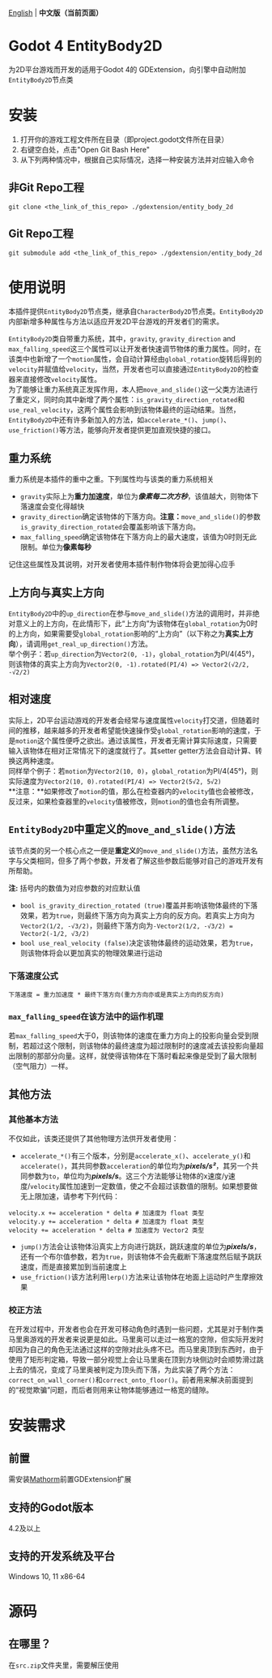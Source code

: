 [English](README.md) | **中文版（当前页面）**
# Godot 4 EntityBody2D
为2D平台游戏而开发的适用于Godot 4的 GDExtension，向引擎中自动附加`EntityBody2D`节点类

# 安装
1. 打开你的游戏工程文件所在目录（即project.godot文件所在目录）
2. 右键空白处，点击"Open Git Bash Here"
3. 从下列两种情况中，根据自己实际情况，选择一种安装方法并对应输入命令
## 非Git Repo工程
```
git clone <the_link_of_this_repo> ./gdextension/entity_body_2d
```
## Git Repo工程
```
git submodule add <the_link_of_this_repo> ./gdextension/entity_body_2d
```

# 使用说明
本插件提供`EntityBody2D`节点类，继承自`CharacterBody2D`节点类。`EntityBody2D`内部新增多种属性与方法以适应开发2D平台游戏的开发者们的需求。

`EntityBody2D`类自带重力系统，其中，`gravity`, `gravity_direction` and `max_falling_speed`这三个属性可以让开发者快速调节物体的重力属性。同时，在该类中也新增了一个`motion`属性，会自动计算经由`global_rotation`旋转后得到的`velocity`并赋值给`velocity`，当然，开发者也可以直接通过`EntityBody2D`的检查器来直接修改`velocity`属性。  
为了能够让重力系统真正发挥作用，本人把`move_and_slide()`这一父类方法进行了重定义，同时向其中新增了两个属性：`is_gravity_direction_rotated`和`use_real_velocity`，这两个属性会影响到该物体最终的运动结果。当然，`EntityBody2D`中还有许多新加入的方法，如`accelerate_*()`、`jump()`、`use_friction()`等方法，能够向开发者提供更加直观快捷的接口。

## 重力系统
重力系统是本插件的重中之重。下列属性均与该类的重力系统相关

* `gravity`实际上为**重力加速度**，单位为***像素每二次方秒***，该值越大，则物体下落速度会变化得越快
* `gravity_direction`确定该物体的下落方向。**注意：**`move_and_slide()`的参数`is_gravity_direction_rotated`会覆盖影响该下落方向。
* `max_falling_speed`确定该物体在下落方向上的最大速度，该值为0时则无此限制。单位为**像素每秒**

记住这些属性及其说明，对开发者使用本插件制作物体将会更加得心应手

## 上方向与真实上方向
`EntityBody2D`中的`up_direction`在参与`move_and_slide()`方法的调用时，并非绝对意义上的上方向，在此情形下，此“上方向”为该物体在`global_rotation`为0时的上方向，如果需要受`global_rotation`影响的“上方向”（以下称之为**真实上方向**），请调用`get_real_up_direction()`方法。  
举个例子：若`up_direction`为`Vector2(0, -1)`，`global_rotation`为PI/4(45°)，则该物体的真实上方向为`Vector2(0, -1).rotated(PI/4) => Vector2(√2/2, -√2/2)`

## 相对速度
实际上，2D平台运动游戏的开发者会经常与速度属性`velocity`打交道，但随着时间的推移，越来越多的开发者希望能快速操作受`global_rotation`影响的速度，于是`motion`这个属性便呼之欲出。通过该属性，开发者无需计算实际速度，只需要输入该物体在相对正常情况下的速度就行了。其setter getter方法会自动计算、转换这两种速度。  
同样举个例子：若`motion`为`Vector2(10, 0)`，`global_rotation`为PI/4(45°)，则实际速度为`Vector2(10, 0).rotated(PI/4) => Vector2(5√2, 5√2)`  
**注意：**如果修改了`motion`的值，那么在检查器内的`velocity`值也会被修改，反过来，如果检查器里的`velocity`值被修改，则`motion`的值也会有所调整。

## `EntityBody2D`中重定义的`move_and_slide()`方法
该节点类的另一个核心点之一便是**重定义**的`move_and_slide()`方法，虽然方法名字与父类相同，但多了两个参数，开发者了解这些参数后能够对自己的游戏开发有所帮助。

**注:** 括号内的数值为对应参数的对应默认值
* `bool is_gravity_direction_rotated (true)`覆盖并影响该物体最终的下落效果，若为`true`，则最终下落方向为真实上方向的反方向。若真实上方向为`Vector2(1/2, -√3/2)`，则最终下落方向为`-Vector2(1/2, -√3/2) = Vector2(-1/2, √3/2)`
* `bool use_real_velocity (false)`决定该物体最终的运动效果，若为`true`，则该物体将会以更加真实的物理效果进行运动

### 下落速度公式
`下落速度 = 重力加速度 * 最终下落方向(重力方向亦或是真实上方向的反方向)`

### `max_falling_speed`在该方法中的运作机理
若`max_falling_speed`大于0，则该物体的速度在重力方向上的投影向量会受到限制，若超过这个限制，则该物体的最终速度为超过限制时的速度减去该投影向量超出限制的那部分向量。这样，就使得该物体在下落时看起来像是受到了最大限制（空气阻力）一样。

## 其他方法
### 其他基本方法
不仅如此，该类还提供了其他物理方法供开发者使用：
* `accelerate_*()`有三个版本，分别是`accelerate_x()`、`accelerate_y()`和`accelerate()`，其共同参数`acceleration`的单位均为***pixels/s²***，其另一个共同参数为`to`，单位均为***pixels/s***。这三个方法能够让物体的x速度/y速度/`velocity`属性加速到一定数值，使之不会超过该数值的限制。如果想要做无上限加速，请参考下列代码：
```GDScript
velocity.x += acceleration * delta # 加速度为 float 类型
velocity.y += acceleration * delta # 加速度为 float 类型
velocity += acceleration * delta # 加速度为 Vector2 类型
```
* `jump()`方法会让该物体沿真实上方向进行跳跃，跳跃速度的单位为***pixels/s***，还有一个布尔值参数，若为`true`，则该物体不会先截断下落速度然后赋予跳跃速度，而是直接累加到当前速度上
* `use_friction()`该方法利用`lerp()`方法来让该物体在地面上运动时产生摩擦效果

### 校正方法
在开发过程中，开发者也会在开发可移动角色时遇到一些问题，尤其是对于制作类马里奥游戏的开发者来说更是如此。马里奥可以走过一格宽的空隙，但实际开发时却因为自己的角色无法通过这样的空隙对此头疼不已。而马里奥顶到东西时，由于使用了矩形判定箱，导致一部分视觉上会让马里奥在顶到方块侧边时会顺势滑过跳上去的情况，变成了马里奥被判定为顶头而下落，为此实装了两个方法：`correct_on_wall_corner()`和`correct_onto_floor()`。前者用来解决前面提到的“视觉欺骗”问题，而后者则用来让物体能够通过一格宽的缝隙。

# 安装需求
## 前置
需安装[Mathorm](https://github.com/Lazy-Rabbit-2001/Godot-4-Mathorm)前置GDExtension扩展

## 支持的Godot版本
4.2及以上

## 支持的开发系统及平台
Windows 10, 11 x86-64

# 源码
## 在哪里？
在`src.zip`文件夹里，需要解压使用
